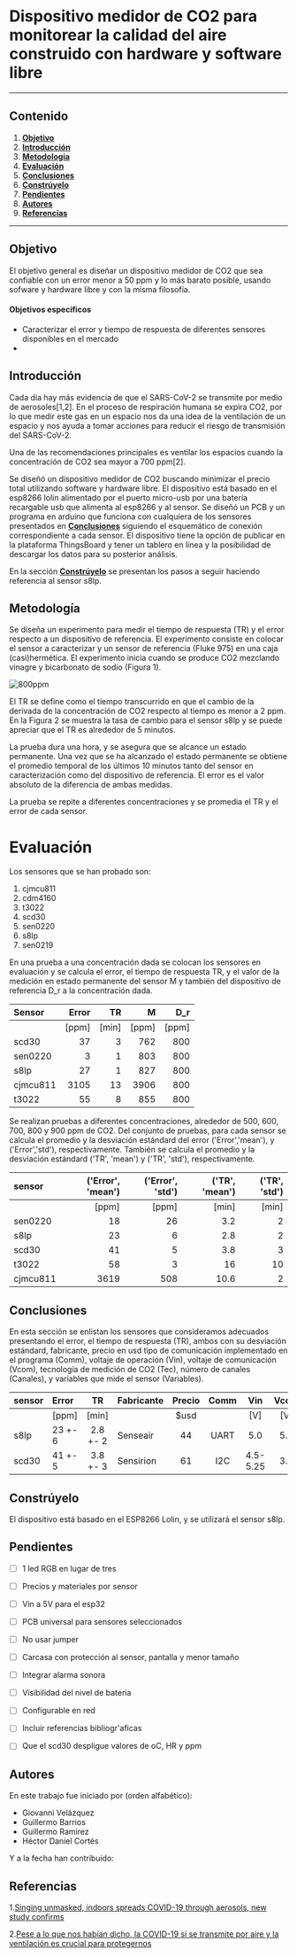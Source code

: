 # Dispositivo medidor de  CO2 para monitorear la calidad del aire construido con hardware y software libre

___
## Contenido

1. [**Objetivo**](#Objetivo)
2. [**Introducción**](#Introducción)
3. [**Metodologia**](#Metodología)
4. [**Evaluación**](#Evaluación)
5. [**Conclusiones**](#Conclusiones)
6. [**Constrúyelo**](#Constrúyelo)
7. [**Pendientes**](#Pendientes)
8. [**Autores**](#Autores)
9. [**Referencias**](#Referencias)

___

## Objetivo

El objetivo general es diseñar un dispositivo medidor de CO2 que sea confiable con un error menor a 50 ppm y lo más barato
posible, usando sofware y hardware libre y con la misma filosofía.

#### Objetivos específicos
* Caracterizar el error y tiempo de respuesta de diferentes sensores disponibles en el mercado
*


## Introducción

Cada día hay más evidencia de que el SARS-CoV-2 se transmite por medio de aerosoles[1,2].
En el proceso de respiración humana se expira CO2,  por lo que medir
este gas en un espacio nos da una idea de la ventilación de un espacio
y nos ayuda a tomar acciones para
reducir el riesgo de transmisión del SARS-CoV-2.

Una de las recomendaciones principales
es ventilar los espacios
cuando la concentración de CO2 sea mayor a 700 ppm[2].

Se diseñó  un dispositivo  medidor de CO2 buscando minimizar el precio total
utilizando software y hardware libre. El dispositivo está basado en el
esp8266 lolin alimentado por el puerto micro-usb por una batería recargable usb
que alimenta al esp8266 y al sensor. Se diseñó un PCB y un programa en arduino
que funciona con cualquiera de los sensores presentados en [**Conclusiones**](#Conclusiones)
siguiendo el esquemático de conexión correspondiente a cada sensor.
El dispositivo tiene la opción de publicar en la plataforma ThingsBoard y
tener un tablero en línea y la posibilidad de descargar los datos para su posterior análisis.

En la sección [**Constrúyelo**](#Constrúyelo) se presentan los pasos a seguir haciendo
referencia al sensor s8lp.

## Metodología
Se diseña un experimento para medir el tiempo de respuesta (TR)
y el error respecto a un dispositivo de referencia. El experimento
consiste en colocar el sensor a caracterizar y un sensor de referencia (Fluke 975)
en una caja (casi)hermética. El experimento inicia cuando se produce CO2 mezclando
vinagre y bicarbonato de sodio (Figura 1).


![800ppm](https://github.com/Dispositivos-Edificio-Bioclimatico/co2/blob/6793b8df06d98f5591a92e80fcb6b1445978810d/sensores_vco2/img/800ppm.png "800ppm")

El TR se define como el tiempo transcurrido  en que el cambio
de la derivada de la concentración de CO2
respecto al tiempo es menor a 2 ppm. En  la  Figura 2 se muestra
la tasa de cambio para el sensor s8lp y se puede apreciar que el TR es alrededor de 5 minutos.

La prueba dura una hora, y se asegura que se alcance un estado permanente. Una vez
que se ha alcanzado el estado permanente  se obtiene el promedio temporal
de los últimos 10 minutos tanto del sensor en caracterización como del dispositivo de referencia. El
error es el valor absoluto de la diferencia de ambas medidas.

La prueba se repite a diferentes concentraciones y se promedia el TR y el error de cada sensor.





# Evaluación


Los sensores que se han probado son:

1. cjmcu811
2. cdm4160
3. t3022
4. scd30
5. sen0220
6. s8lp
7. sen0219

En una prueba a una concentración dada se colocan los  sensores en evaluación y
se calcula el error, el
tiempo de respuesta TR, y el valor de la medición en estado permanente
del sensor M y también del dispositivo de referencia D_r a la concentración dada.

|         Sensor         |   Error |   TR  |    M |   D_r |
|:-----------------------|--------:|------:|-----:|------:|
|                        |   [ppm] | [min] |[ppm] | [ppm] |
| scd30                  |      37 |     3 |  762 |   800 |
| sen0220                |       3 |     1 |  803 |   800 |
| s8lp                   |      27 |     1 |  827 |   800 |
| cjmcu811               |    3105 |    13 | 3906 |   800 |
| t3022                  |      55 |     8 |  855 |   800 |



Se realizan pruebas a diferentes concentraciones, alrededor de 500, 600, 700, 800 y 900 ppm
de CO2. Del conjunto de pruebas, para cada sensor se calcula
el promedio y la desviación estándard
del error ('Error','mean'), y ('Error','std'), respectivamente.
También se calcula el promedio y la desviación estándard  ('TR', 'mean')  y
('TR', 'std'), respectivamente.


| sensor   |   ('Error', 'mean') |   ('Error', 'std') |   ('TR', 'mean')  |   ('TR', 'std')  |
|:---------|--------------------:|-------------------:|------------------:|-----------------:|
|          |       [ppm]         |        [ppm]       |      [min]        |        [min]     |
| sen0220  |                  18 |                 26 |               3.2 |                2 |
| s8lp     |                  23 |                  6 |               2.8 |                2 |
| scd30    |                  41 |                  5 |               3.8 |                3 |
| t3022    |                  58 |                  3 |              16   |               10 |
| cjmcu811 |                3619 |                508 |              10.6 |                2 |


## Conclusiones

En esta sección se enlistan los sensores que consideramos adecuados presentando el error,
el tiempo de respuesta (TR), ambos con su desviación estándard,  fabricante,  precio en usd
 tipo de comunicación implementado en el programa (Comm),
 voltaje de operación (Vin),  voltaje de comunicación (Vcom),  tecnología de medición de CO2 (Tec),
  número de canales (Canales), y
  variables que mide el sensor (Variables).


| sensor    |  Error      |  TR      | Fabricante  | Precio |   Comm |   Vin     |    Vcom |   Tec  |   Canales  | Variables  |
| :-----    |  :--        |  :--:    |  :--        | :--:   |  :--:  | :---:     | :---:   |  :---: | :-------:  | :-------:  |
|           |  [ppm]      |  [min]   |             | $usd   |        |  [V]      |  [V]    |        |            |            |         
| s8lp      |  23 +- 6    | 2.8 +- 2 |  Senseair   |  44    |   UART |   5.0     |  5.0    |   NDIR |      1     | ppm        |
| scd30     |  41 +- 5    | 3.8 +- 3 |  Sensirion  |  61    |   I2C  | 4.5-5.25  |  3.3    |  NDIR  |      2     | ppm, oC, HR|



## Constrúyelo


El dispositivo está basado en el ESP8266 Lolin, y se utilizará el sensor s8lp.





## Pendientes    

* [ ] 1 led RGB en lugar de tres
* [ ] Precios y materiales por sensor
* [ ] Vin a 5V para el esp32
* [ ] PCB universal para sensores seleccionados
* [ ] No usar jumper
* [ ] Carcasa con protección al sensor, pantalla y menor tamaño
* [ ] Integrar alarma sonora
* [ ] Visibilidad del nivel de bateria
* [ ] Configurable en red
* [ ] Incluir referencias bibliogr'aficas
* [ ] Que el scd30 despligue valores de oC, HR y ppm


## Autores

En este trabajo fue iniciado por (orden alfabético):

* Giovanni Velázquez
* Guillermo Barrios
* Guillermo Ramirez
* Héctor Daniel Cortés

Y a la fecha han contribuido:


## Referencias

1.[Singing unmasked, indoors spreads COVID-19 through aerosols, new study confirms](https://www.colorado.edu/today/2020/09/17/singing-unmasked-indoors-spreads-covid-19-through-aerosols-new-study-confirms)

2.[Pese a lo que nos habían dicho, la COVID-19 sí se transmite por aire y la ventilación es crucial para protegernos](https://unamglobal.unam.mx/pese-a-lo-que-nos-habian-dicho-la-covid-19-si-se-transmite-por-aire-y-la-ventilacion-es-crucial-para-protegernos/?fbclid=IwAR0sW6vuGHWTH13rlhkBLLkxjZxu5v7fGgK68bcxknCwfhoOIFyJ7NPaWW8)
